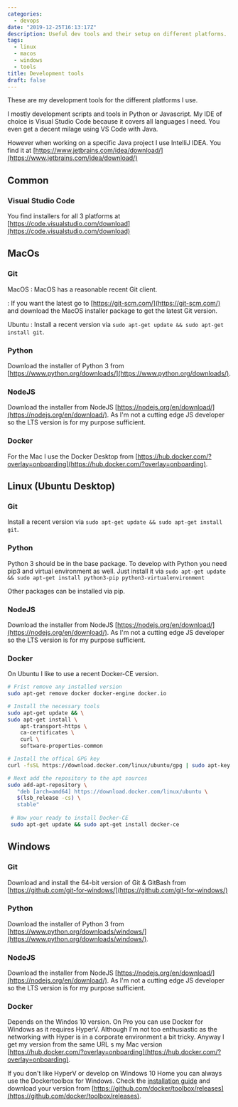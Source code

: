 ```yaml
---
categories:
  - devops
date: "2019-12-25T16:13:17Z"
description: Useful dev tools and their setup on different platforms.
tags:
  - linux
  - macos
  - windows
  - tools
title: Development tools
draft: false
---
```


These are my development tools for the different platforms I use.

I mostly development scripts and tools in Python or Javascript. My IDE of choice is Visual Studio Code because it covers all languages I need. You even get a decent milage using VS Code with Java.
<!--more-->

However when working on a specific Java project I use IntelliJ IDEA. You find it at [https://www.jetbrains.com/idea/download/](https://www.jetbrains.com/idea/download/)

## Common

### Visual Studio Code

You find installers for all 3 platforms at [https://code.visualstudio.com/download](https://code.visualstudio.com/download)

## MacOs

### Git

MacOS
: MacOS has a reasonable recent Git client.

: If you want the latest go to [https://git-scm.com/](https://git-scm.com/) and download the MacOS installer package to get the latest Git version.

Ubuntu
: Install a recent version via `sudo apt-get update && sudo apt-get install git`.

### Python

Download the installer of Python 3 from [https://www.python.org/downloads/](https://www.python.org/downloads/).

### NodeJS

Download the installer from NodeJS [https://nodejs.org/en/download/](https://nodejs.org/en/download/).
As I'm not a cutting edge JS developer so the LTS version is for my purpose sufficient.

### Docker

For the Mac I use the Docker Desktop from [https://hub.docker.com/?overlay=onboarding](https://hub.docker.com/?overlay=onboarding).

## Linux (Ubuntu Desktop)

### Git

Install a recent version via `sudo apt-get update && sudo apt-get install git`.

### Python

Python 3 should be in the base package. To develop with Python you need pip3 and virtual environment as well. Just install it via `sudo apt-get update && sudo apt-get install python3-pip python3-virtualenvironment` 

Other packages can be installed via pip.

### NodeJS

Download the installer from NodeJS [https://nodejs.org/en/download/](https://nodejs.org/en/download/).
As I'm not a cutting edge JS developer so the LTS version is for my purpose sufficient.

### Docker

On Ubuntu I like to use a recent Docker-CE version. 

```bash
# Frist remove any installed version
sudo apt-get remove docker docker-engine docker.io

# Install the necessary tools
sudo apt-get update && \
sudo apt-get install \
    apt-transport-https \
    ca-certificates \
    curl \
    software-properties-common

# Install the offical GPG key
curl -fsSL https://download.docker.com/linux/ubuntu/gpg | sudo apt-key add -

# Next add the repository to the apt sources
sudo add-apt-repository \
   "deb [arch=amd64] https://download.docker.com/linux/ubuntu \
   $(lsb_release -cs) \
   stable"
   
 # Now your ready to install Docker-CE
 sudo apt-get update && sudo apt-get install docker-ce
```

## Windows

### Git

Download and install the 64-bit version of Git & GitBash from [https://github.com/git-for-windows/](https://github.com/git-for-windows/)

### Python

Download the installer of Python 3 from [https://www.python.org/downloads/windows/](https://www.python.org/downloads/windows/).

### NodeJS

Download the installer from NodeJS [https://nodejs.org/en/download/](https://nodejs.org/en/download/).
As I'm not a cutting edge JS developer so the LTS version is for my purpose sufficient.

### Docker

Depends on the Windos 10 version. On Pro you can use Docker for Windows as it requires HyperV. Although I'm not too
enthusiastic as the networking with Hyper is in a corporate environment a bit tricky. Anyway I get my version from the same
URL s my Mac version [https://hub.docker.com/?overlay=onboarding](https://hub.docker.com/?overlay=onboarding).

If you don't like HyperV or develop on Windows 10 Home you can always use the Dockertoolbox for Windows.
Check the [installation guide](https://docs.docker.com/toolbox/toolbox_install_windows/) and download your version from [https://github.com/docker/toolbox/releases](https://github.com/docker/toolbox/releases).
